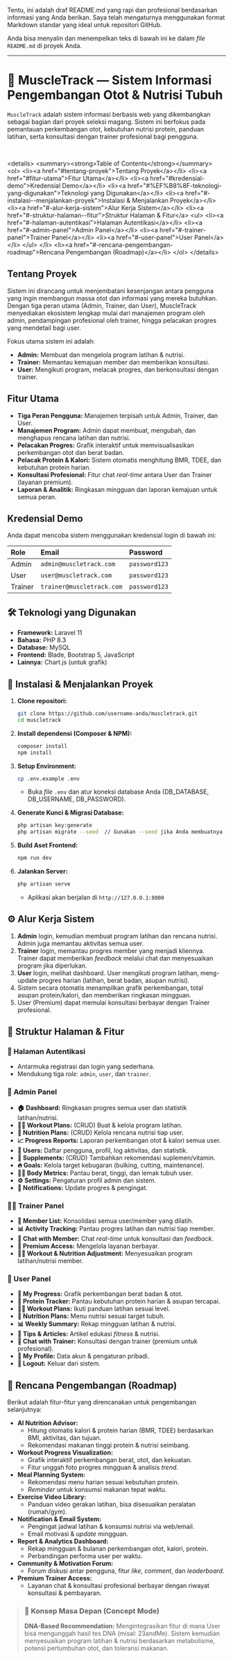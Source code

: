 Tentu, ini adalah draf README.md yang rapi dan profesional berdasarkan informasi yang Anda berikan. Saya telah mengaturnya menggunakan format Markdown standar yang ideal untuk repositori GitHub.

Anda bisa menyalin dan menempelkan teks di bawah ini ke dalam *file* `README.md` di proyek Anda.

-----

# 💪 MuscleTrack — Sistem Informasi Pengembangan Otot & Nutrisi Tubuh

`MuscleTrack` adalah sistem informasi berbasis web yang dikembangkan sebagai bagian dari proyek seleksi magang. Sistem ini berfokus pada pemantauan perkembangan otot, kebutuhan nutrisi protein, panduan latihan, serta konsultasi dengan trainer profesional bagi pengguna.

<br>

\<details\>
\<summary\>\<strong\>Table of Contents\</strong\>\</summary\>
\<ol\>
\<li\>\<a href="\#tentang-proyek"\>Tentang Proyek\</a\>\</li\>
\<li\>\<a href="\#fitur-utama"\>Fitur Utama\</a\>\</li\>
\<li\>\<a href="\#kredensial-demo"\>Kredensial Demo\</a\>\</li\>
\<li\>\<a href="\#%EF%B8%8F-teknologi-yang-digunakan"\>Teknologi yang Digunakan\</a\>\</li\>
\<li\>\<a href="\#-instalasi--menjalankan-proyek"\>Instalasi & Menjalankan Proyek\</a\>\</li\>
\<li\>\<a href="\#-alur-kerja-sistem"\>Alur Kerja Sistem\</a\>\</li\>
\<li\>\<a href="\#-struktur-halaman--fitur"\>Struktur Halaman & Fitur\</a\>
\<ul\>
\<li\>\<a href="\#-halaman-autentikasi"\>Halaman Autentikasi\</a\>\</li\>
\<li\>\<a href="\#-admin-panel"\>Admin Panel\</a\>\</li\>
\<li\>\<a href="\#-trainer-panel"\>Trainer Panel\</a\>\</li\>
\<li\>\<a href="\#-user-panel"\>User Panel\</a\>\</li\>
\</ul\>
\</li\>
\<li\>\<a href="\#-rencana-pengembangan-roadmap"\>Rencana Pengembangan (Roadmap)\</a\>\</li\>
\</ol\>
\</details\>

## Tentang Proyek

Sistem ini dirancang untuk menjembatani kesenjangan antara pengguna yang ingin membangun massa otot dan informasi yang mereka butuhkan. Dengan tiga peran utama (Admin, Trainer, dan User), MuscleTrack menyediakan ekosistem lengkap mulai dari manajemen program oleh admin, pendampingan profesional oleh trainer, hingga pelacakan progres yang mendetail bagi user.

Fokus utama sistem ini adalah:

  * **Admin:** Membuat dan mengelola program latihan & nutrisi.
  * **Trainer:** Memantau kemajuan member dan memberikan konsultasi.
  * **User:** Mengikuti program, melacak progres, dan berkonsultasi dengan trainer.

## Fitur Utama

  * **Tiga Peran Pengguna:** Manajemen terpisah untuk Admin, Trainer, dan User.
  * **Manajemen Program:** Admin dapat membuat, mengubah, dan menghapus rencana latihan dan nutrisi.
  * **Pelacakan Progres:** Grafik interaktif untuk memvisualisasikan perkembangan otot dan berat badan.
  * **Pelacak Protein & Kalori:** Sistem otomatis menghitung BMR, TDEE, dan kebutuhan protein harian.
  * **Konsultasi Profesional:** Fitur chat *real-time* antara User dan Trainer (layanan premium).
  * **Laporan & Analitik:** Ringkasan mingguan dan laporan kemajuan untuk semua peran.

## Kredensial Demo

Anda dapat mencoba sistem menggunakan kredensial login di bawah ini:

| Role | Email | Password |
| :--- | :--- | :--- |
| Admin | `admin@muscletrack.com` | `password123` |
| User | `user@muscletrack.com` | `password123` |
| Trainer | `trainer@muscletrack.com` | `password123` |

## 🛠️ Teknologi yang Digunakan

  * **Framework:** Laravel 11
  * **Bahasa:** PHP 8.3
  * **Database:** MySQL
  * **Frontend:** Blade, Bootstrap 5, JavaScript
  * **Lainnya:** Chart.js (untuk grafik)

## 🚀 Instalasi & Menjalankan Proyek

1.  **Clone repositori:**

    ```bash
    git clone https://github.com/username-anda/muscletrack.git
    cd muscletrack
    ```

2.  **Install dependensi (Composer & NPM):**

    ```bash
    composer install
    npm install
    ```

3.  **Setup Environment:**

    ```bash
    cp .env.example .env
    ```

      * Buka *file* `.env` dan atur koneksi database Anda (DB\_DATABASE, DB\_USERNAME, DB\_PASSWORD).

4.  **Generate Kunci & Migrasi Database:**

    ```bash
    php artisan key:generate
    php artisan migrate --seed  // Gunakan --seed jika Anda membuatnya
    ```

5.  **Build Aset Frontend:**

    ```bash
    npm run dev
    ```

6.  **Jalankan Server:**

    ```bash
    php artisan serve
    ```

      * Aplikasi akan berjalan di `http://127.0.0.1:8000`

## ⚙️ Alur Kerja Sistem

1.  **Admin** login, kemudian membuat program latihan dan rencana nutrisi. Admin juga memantau aktivitas semua user.
2.  **Trainer** login, memantau progres member yang menjadi kliennya. Trainer dapat memberikan *feedback* melalui chat dan menyesuaikan program jika diperlukan.
3.  **User** login, melihat dashboard. User mengikuti program latihan, meng-update progres harian (latihan, berat badan, asupan nutrisi).
4.  Sistem secara otomatis menampilkan grafik perkembangan, total asupan protein/kalori, dan memberikan ringkasan mingguan.
5.  User (Premium) dapat memulai konsultasi berbayar dengan Trainer profesional.

## 🧭 Struktur Halaman & Fitur

### 🔐 Halaman Autentikasi

  * Antarmuka registrasi dan login yang sederhana.
  * Mendukung tiga *role*: `admin`, `user`, dan `trainer`.

### 👑 Admin Panel

  * **🏠 Dashboard:** Ringkasan progres semua user dan statistik latihan/nutrisi.
  * **🏋️‍♂️ Workout Plans:** (CRUD) Buat & kelola program latihan.
  * **🍗 Nutrition Plans:** (CRUD) Kelola rencana nutrisi tiap user.
  * **📈 Progress Reports:** Laporan perkembangan otot & kalori semua user.
  * **👥 Users:** Daftar pengguna, profil, log aktivitas, dan statistik.
  * **💊 Supplements:** (CRUD) Tambahkan rekomendasi suplemen/vitamin.
  * **🔥 Goals:** Kelola target kebugaran (bulking, cutting, maintenance).
  * **🧍‍♂️ Body Metrics:** Pantau berat, tinggi, dan lemak tubuh user.
  * **⚙️ Settings:** Pengaturan profil admin dan sistem.
  * **🔔 Notifications:** Update progres & pengingat.

### 🏋️‍♂️ Trainer Panel

  * **👥 Member List:** Konsolidasi semua user/member yang dilatih.
  * **📊 Activity Tracking:** Pantau progres latihan dan nutrisi tiap member.
  * **💬 Chat with Member:** Chat *real-time* untuk konsultasi dan *feedback*.
  * **💎 Premium Access:** Mengelola layanan berbayar.
  * **🏋️‍♂️ Workout & Nutrition Adjustment:** Menyesuaikan program latihan/nutrisi member.

### 💪 User Panel

  * **💪 My Progress:** Grafik perkembangan berat badan & otot.
  * **🥩 Protein Tracker:** Pantau kebutuhan protein harian & asupan tercapai.
  * **🏋️‍♀️ Workout Plans:** Ikuti panduan latihan sesuai level.
  * **🥗 Nutrition Plans:** Menu nutrisi sesuai target tubuh.
  * **📊 Weekly Summary:** Rekap mingguan latihan & nutrisi.
  * **🧠 Tips & Articles:** Artikel edukasi *fitness* & nutrisi.
  * **💬 Chat with Trainer:** Konsultasi dengan trainer (premium untuk profesional).
  * **👤 My Profile:** Data akun & pengaturan pribadi.
  * **🚪 Logout:** Keluar dari sistem.

## 🧩 Rencana Pengembangan (Roadmap)

Berikut adalah fitur-fitur yang direncanakan untuk pengembangan selanjutnya:

  * **AI Nutrition Advisor:**
      * Hitung otomatis kalori & protein harian (BMR, TDEE) berdasarkan BMI, aktivitas, dan tujuan.
      * Rekomendasi makanan tinggi protein & nutrisi seimbang.
  * **Workout Progress Visualization:**
      * Grafik interaktif perkembangan berat, otot, dan kekuatan.
      * Fitur unggah foto progres mingguan & analisis *trend*.
  * **Meal Planning System:**
      * Rekomendasi menu harian sesuai kebutuhan protein.
      * *Reminder* untuk konsumsi makanan tepat waktu.
  * **Exercise Video Library:**
      * Panduan video gerakan latihan, bisa disesuaikan peralatan (rumah/gym).
  * **Notification & Email System:**
      * Pengingat jadwal latihan & konsumsi nutrisi via web/email.
      * Email motivasi & *update* mingguan.
  * **Report & Analytics Dashboard:**
      * Rekap mingguan & bulanan perkembangan otot, kalori, protein.
      * Perbandingan performa user per waktu.
  * **Community & Motivation Forum:**
      * Forum diskusi antar pengguna, fitur *like*, *comment*, dan *leaderboard*.
  * **Premium Trainer Access:**
      * Layanan chat & konsultasi profesional berbayar dengan riwayat konsultasi & pembayaran.

> ### 🧠 Konsep Masa Depan (Concept Mode)
>
> **DNA-Based Recommendation:** Mengintegrasikan fitur di mana User bisa mengunggah hasil tes DNA (misal: 23andMe). Sistem kemudian menyesuaikan program latihan & nutrisi berdasarkan metabolisme, potensi pertumbuhan otot, dan toleransi makanan.
